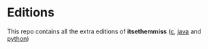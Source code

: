 # Editions

This repo contains all the extra editions of **itsethemmiss** (<u>c</u>, <u>java</u> and <u>python</u>)
